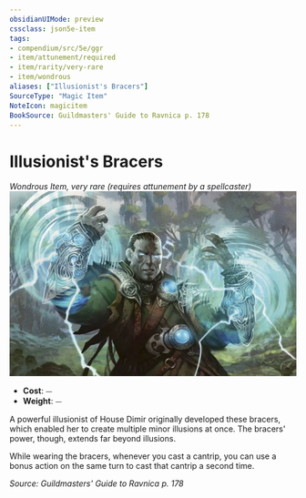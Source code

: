 ```yaml
---
obsidianUIMode: preview
cssclass: json5e-item
tags:
- compendium/src/5e/ggr
- item/attunement/required
- item/rarity/very-rare
- item/wondrous
aliases: ["Illusionist's Bracers"]
SourceType: "Magic Item"
NoteIcon: magicitem
BookSource: Guildmasters' Guide to Ravnica p. 178
---
```

# Illusionist's Bracers
*Wondrous Item, very rare (requires attunement by a spellcaster)*  
![](/3-Mechanics/CLI/items/img/illusionists-bracers.webp#right)  

- **Cost**: ⏤
- **Weight**: ⏤

A powerful illusionist of House Dimir originally developed these bracers, which enabled her to create multiple minor illusions at once. The bracers' power, though, extends far beyond illusions.

While wearing the bracers, whenever you cast a cantrip, you can use a bonus action on the same turn to cast that cantrip a second time.

*Source: Guildmasters' Guide to Ravnica p. 178*